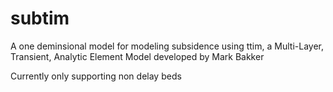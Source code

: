 # subtim

A one deminsional model for modeling subsidence using ttim, a Multi-Layer, Transient, Analytic Element Model developed by Mark Bakker 


Currently only supporting non delay beds


